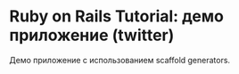 # Ruby on Rails Tutorial: демо приложение (twitter)

Демо приложение с использованием scaffold generators.